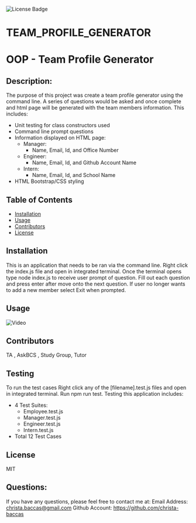 ![License Badge](https://img.shields.io/badge/license-MIT-blue)
# TEAM_PROFILE_GENERATOR

# OOP - Team Profile Generator

## Description: 
 The purpose of this project was create a team profile generator using the command line. A series of questions would be asked and once complete and html page will be generated with the team members information. This includes:
 - Unit testing for class constructors used
 - Command line prompt questions
 - Information displayed on HTML page:
    - Manager:
        - Name, Email, Id, and Office Number
    - Engineer:
        - Name, Email, Id, and Github Account Name
    - Intern:
        - Name, Email, Id, and School Name
  - HTML Bootstrap/CSS styling


## Table of Contents 

* [Installation](#installation)
* [Usage](#usage)
* [Contributors](#contributors)
* [License](#license)
  
## Installation 

This is an application that needs to be ran via the command line. Right click the index.js file and open in integrated terminal. Once the terminal opens type node index.js to receive user prompt of question. Fill out each question and press enter after move onto the next question. If user no longer wants to add a new member select Exit when prompted.

## Usage 
 
![Video](TeamProfileGenerator.gif)

## Contributors 

TA , AskBCS , Study Group, Tutor

## Testing 
To run the test cases Right click any of the [filename].test.js files and open in integrated terminal. Run npm run test.
Testing this application includes:
- 4 Test Suites:
    - Employee.test.js
    - Manager.test.js
    - Engineer.test.js
    - Intern.test.js
- Total 12 Test Cases


## License 
MIT 

## Questions: 
If you have any questions, please feel free to contact me at:
  Email Address: christa.baccas@gmail.com
  Github Account: https://github.com/christa-baccas

